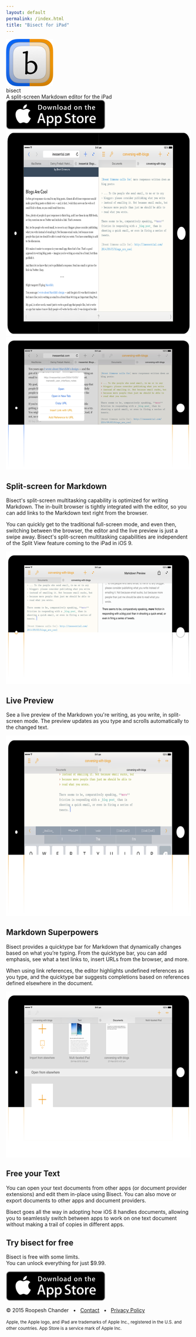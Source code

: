 ```yaml
---
layout: default
permalink: /index.html
title: "Bisect for iPad"
---
```


<!-- App name and description -->
<div class="centered_image"><img
    src="/images/bisect_logo_rendered.png"
    srcset="/images/bisect_logo_rendered@2x.png 2x"
    width="128" height="128" />
</div>
<div class="app-h1">
  bisect
</div>
<div class="app-h2">
  A split-screen Markdown editor for the iPad
</div>

<div class="centered_image">
  <a
    href="https://itunes.apple.com/us/app/bisect-split-screen-markdown/id936461210?ls=1&mt=8"><img
    src="/images/app_store_badge.svg" /></a>
</div>

<!-- Get notified button
-->

<!-- Main image -->
<article class="main-image-container"><img
     src="images/bisectweb_black_ipad.png"
     srcset="images/bisectweb_black_ipad@2x.png 2x"
     width=791 height=558 />
</article>

<!-- Features -->
<div class="separating-bar">
  <div class="orange-right">
  </div>
</div>

<section>
<img src="images/markdown_browser_editor_split_menu.png"
     srcset="images/markdown_browser_editor_split_menu@2x.png 2x"
     width=640
     height=360
      />
<div class="section-text">
  <h2>Split-screen for Markdown</h2>

  <p>Bisect's split-screen multitasking capability is optimized for writing
  Markdown. The in-built browser is tightly integrated with the editor,
  so you can add links to the Markdown text right from the browser.</p>

  <p>You can quickly get to the traditional full-screen mode,
  and even then, switching between the browser, the editor and the live
  preview is just a swipe away.  Bisect's split-screen multitasking
  capabilities are independent of the Split View feature coming to the
  iPad in iOS 9.</p>

</div>
</section>

<div class="separating-bar">
  <div class="blue-left">
  </div>
</div>

<section>
<img src="images/markdown_preview_split.png"
     srcset="images/markdown_preview_split@2x.png 2x"
     width=640
     height=360
      />
<div class="section-text">
  <h2>Live Preview</h2>

  <p>See a live preview of the Markdown you're writing, as you write, in
  split-screen mode. The preview updates as you type and scrolls
  automatically to the changed text.<p/>
</div>
</section>

<div class="separating-bar">
  <div class="orange-right">
  </div>
</div>

<section>
<img src="images/markdown_quicktype_bar.png"
     srcset="images/markdown_quicktype_bar@2x.png 2x"
     width=640
     height=490 />
<div class="section-text">
  <h2>Markdown Superpowers</h2>

  <p>Bisect provides a quicktype bar for Markdown that dynamically
  changes based on what you’re typing. From the quicktype bar, you can
  add emphasis, see what a text links to, insert URLs from the browser,
  and more.</p>

  <p>When using link references, the editor highlights undefined
  references as you type, and the quicktype bar suggests completions
  based on references defined elsewhere in the document.</p>
</div>
</section>

<div class="separating-bar">
  <div class="blue-left">
  </div>
</div>

<section>
<img src="images/markdown_documents.png"
     srcset="images/markdown_documents@2x.png 2x"
     width=640
     height=450 />
<div class="section-text">
  <h2>Free your Text</h2>
  <p>You can open your text documents from other
  apps (or document provider extensions) and edit them
  in-place using Bisect. You can also move or export documents to other
  apps and document providers.</p>

  <p>Bisect goes all the way in adopting how iOS 8 handles documents,
  allowing you to seamlessly switch between apps to work on one
  text document without making a trail of copies in different apps.</p>
</div>
</section>

<!-- Signup -->
<div class="separating-bar" id="join-beta">
  <div class="blue-left"></div>
  <div class="orange-right"></div>
</div>

<div class="gray-box action-box">
<h2>Try <b>bisect</b> for free</h2>

<p>Bisect is free with some limits.<br/>
You can unlock everything for just $9.99.<br/></p>

  <a
    href="https://itunes.apple.com/us/app/bisect-split-screen-markdown/id936461210?ls=1&mt=8"><img
    src="/images/app_store_badge.svg" /></a>

</div>

<div class="separating-bar" id="join-beta">
  <div class="blue-left"></div>
  <div class="orange-right"></div>
</div>

<!-- Footer -->
<div class="footer-box">
<p>
  © 2015 Roopesh Chander
  &nbsp;&nbsp;•&nbsp;&nbsp;
  <a href="/contact/">Contact</a>
  &nbsp;&nbsp;•&nbsp;&nbsp;
  <a href="/privacy/">Privacy Policy</a>
</p>
<p><small>Apple, the Apple logo, and iPad are trademarks of Apple Inc., registered in the U.S. and other countries. App Store is a service mark of Apple Inc.</small></p>
</div>

